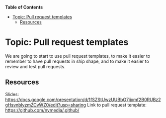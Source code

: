<!-- START doctoc generated TOC please keep comment here to allow auto update -->
<!-- DON'T EDIT THIS SECTION, INSTEAD RE-RUN doctoc TO UPDATE -->
**Table of Contents**

- [Topic: Pull request templates](#topic-pull-request-templates)
  - [Resources](#resources)

<!-- END doctoc generated TOC please keep comment here to allow auto update -->

# Topic: Pull request templates

We are going to start to use pull request templates, to make it easier to remember to have pull requests in ship shape, and to make it easier to review and test pull requests.

## Resources

Slides: https://docs.google.com/presentation/d/1fSZStUwzUUBbO7jjxmf2B0RUBz2gHsvnblyzmZCvWZ0/edit?usp=sharing
Link to pull request template: https://github.com/nymedia/.github/
